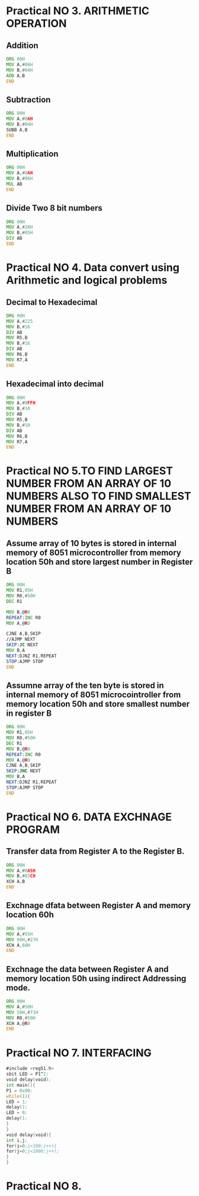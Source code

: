 # Practical NO 3. ARITHMETIC OPERATION
## Addition 
```asm
ORG 00H
MOV A,#06H
MOV B,#04H
ADD A,B
END
```

## Subtraction 
```asm
ORG 00H
MOV A,#0AH
MOV B,#04H
SUBB A,B
END
```

## Multiplication 
```asm
ORG 00H
MOV A,#0AH
MOV B,#06H
MUL AB
END
```
## Divide Two 8 bit numbers
```asm
ORG 00H
MOV A,#28H
MOV B,#05H
DIV AB
END
```

# Practical NO 4. Data convert using Arithmetic and logical problems 
## Decimal to Hexadecimal
```asm
ORG 00H
MOV A,#225
MOV B,#16
DIV AB
MOV R5,B
MOV B,#16
DIV AB
MOV R6,B
MOV R7,A
END
```
## Hexadecimal into decimal 
```asm
ORG 00H
MOV A,#0FFH
MOV B,#10
DIV AB
MOV R5,B
MOV B,#10
DIV AB
MOV R6,B
MOV R7,A
END
```

# Practical NO 5.TO FIND LARGEST NUMBER FROM AN ARRAY OF 10 NUMBERS ALSO TO FIND SMALLEST NUMBER FROM AN ARRAY OF 10 NUMBERS
## Assume array of 10 bytes is stored in internal memory of 8051 microcontroller from memory location 50h and store largest number in Register B
```asm
ORG 00H
MOV R1,05H
MOV R0,#50H
DEC R1

MOV B,@R0
REPEAT:INC R0
MOV A,@R0

CJNE A,B,SKIP
//AJMP NEXT
SKIP:JC NEXT
MOV B,A
NEXT:DJNZ R1,REPEAT
STOP:AJMP STOP
END
```
## Assumne array of the ten byte is stored in internal memory of 8051 microcointroller from memory location 50h and store smallest number in register B

```asm
ORG 00H
MOV R1,05H
MOV R0,#50H
DEC R1
MOV B,@R0
REPEAT:INC R0
MOV A,@R0
CJNE A,B,SKIP
SKIP:JNC NEXT
MOV B,A
NEXT:DJNZ R1,REPEAT
STOP:AJMP STOP
END
```

# Practical NO 6. DATA EXCHNAGE PROGRAM 
## Transfer data from Register A to the Register B.
```asm
ORG 00H
MOV A,#0A5H
MOV B,#03CH
XCH A,B
END
```
## Exchnage dfata between Register A and memory location 60h
```asm
ORG 00H
MOV A,#55H
MOV 60H,#27H
XCH A,60H
END
```
## Exchnage the data between Register A and memory location 50h using indirect Addressing mode.
```asm
ORG 00H
MOV A,#50H
MOV 50H,#71H
MOV R0,#50H
XCH A,@R0
END
```

# Practical NO 7. INTERFACING
```asm
#include <reg51.h>
sbit LED = P1^2;
void delay(void);
int main(){				
P1 = 0x00;
while(1){
LED = 1;
delay();
LED = 0;
delay();
}
}
void delay(void){
int i,j;
for(i=0;i<100;i++){
for(j=0;j<1000;j++);
} 
}
```

# Practical NO 8.  
